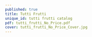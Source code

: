 ```yaml
---
published: true
title: Tutti Frutti
unique_id: tutti frutti catalog
pdf: tutti_frutti_No_Price.pdf
cover: tutti_frutti_No_Price_Cover.jpg
---
```

